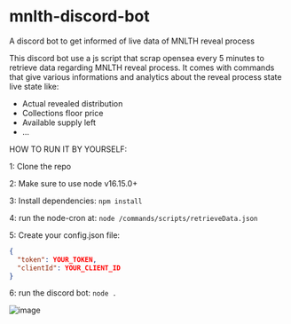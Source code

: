 # mnlth-discord-bot
A discord bot to get informed of live data of MNLTH reveal process

This discord bot use a js script that scrap opensea every 5 minutes to retrieve data regarding MNLTH reveal process.
It comes with commands that give various informations and analytics about the reveal process state live state like:
- Actual revealed distribution
- Collections floor price
- Available supply left
- ...


HOW TO RUN IT BY YOURSELF:

1: Clone the repo

2: Make sure to use node v16.15.0+

3: Install dependencies: `npm install`

4: run the node-cron at: `node /commands/scripts/retrieveData.json`

5: Create your config.json file:

```json
{
  "token": YOUR_TOKEN,
  "clientId": YOUR_CLIENT_ID
}
```

6: run the discord bot: `node .`



![image](https://user-images.githubusercontent.com/105301169/167681233-55096972-b16e-44c2-a65a-76e7977b27a1.png)

